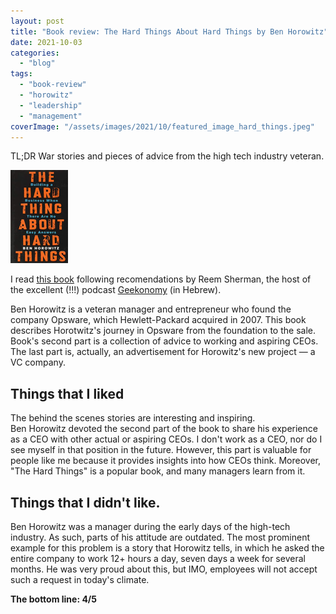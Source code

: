 ```yaml
---
layout: post
title: "Book review: The Hard Things About Hard Things by Ben Horowitz"
date: 2021-10-03
categories: 
  - "blog"
tags: 
  - "book-review"
  - "horowitz"
  - "leadership"
  - "management"
coverImage: "/assets/images/2021/10/featured_image_hard_things.jpeg"
---
```


TL;DR War stories and pieces of advice from the high tech industry veteran.

[![](/assets/images/2021/10/image.png?w=92)](https://www.amazon.com/Hard-Thing-About-Things-Building/dp/0062273205)

I read [this book](https://www.amazon.com/Hard-Thing-About-Things-Building/dp/0062273205) following recomendations by Reem Sherman, the host of the excellent (!!!) podcast [Geekonomy](https://geekonomy.net) (in Hebrew).

Ben Horowitz is a veteran manager and entrepreneur who found the company Opsware, which Hewlett-Packard acquired in 2007. This book describes Horotwitz's journey in Opsware from the foundation to the sale. Book's second part is a collection of advice to working and aspiring CEOs. The last part is, actually, an advertisement for Horowitz's new project &mdash; a VC company.

## Things that I liked

The behind the scenes stories are interesting and inspiring.  
Ben Horowitz devoted the second part of the book to share his experience as a CEO with other actual or aspiring CEOs. I don't work as a CEO, nor do I see myself in that position in the future. However, this part is valuable for people like me because it provides insights into how CEOs think. Moreover, "The Hard Things" is a popular book, and many managers learn from it.

## Things that I didn't like.

Ben Horowitz was a manager during the early days of the high-tech industry. As such, parts of his attitude are outdated. The most prominent example for this problem is a story that Horowitz tells, in which he asked the entire company to work 12+ hours a day, seven days a week for several months. He was very proud about this, but IMO, employees will not accept such a request in today's climate.

**The bottom line: 4/5**

